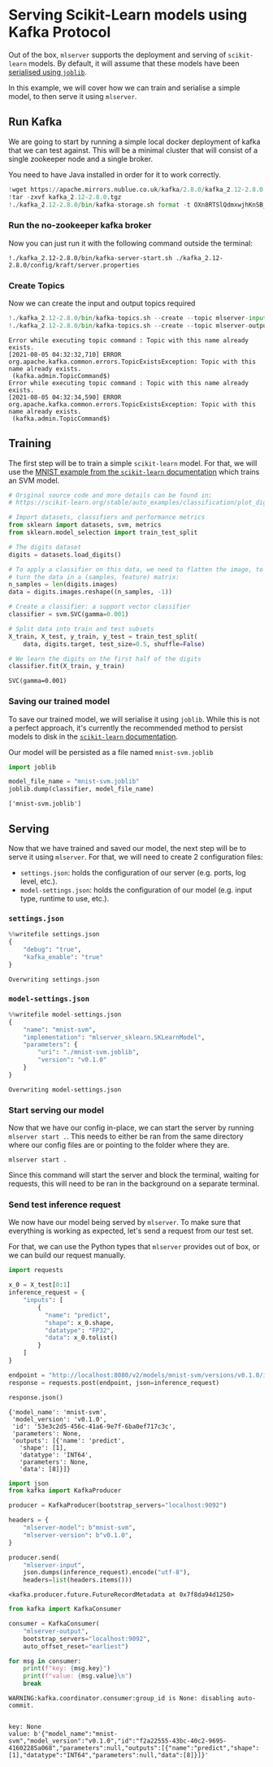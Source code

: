 # Serving Scikit-Learn models using Kafka Protocol

Out of the box, `mlserver` supports the deployment and serving of `scikit-learn` models.
By default, it will assume that these models have been [serialised using `joblib`](https://scikit-learn.org/stable/modules/model_persistence.html).

In this example, we will cover how we can train and serialise a simple model, to then serve it using `mlserver`.

## Run Kafka

We are going to start by running a simple local docker deployment of kafka that we can test against. This will be a minimal cluster that will consist of a single zookeeper node and a single broker.

You need to have Java installed in order for it to work correctly.


```python
!wget https://apache.mirrors.nublue.co.uk/kafka/2.8.0/kafka_2.12-2.8.0.tgz
!tar -zxvf kafka_2.12-2.8.0.tgz
!./kafka_2.12-2.8.0/bin/kafka-storage.sh format -t OXn8RTSlQdmxwjhKnSB_6A -c ./kafka_2.12-2.8.0/config/kraft/server.properties
```

### Run the no-zookeeper kafka broker

Now you can just run it with the following command outside the terminal:
```
!./kafka_2.12-2.8.0/bin/kafka-server-start.sh ./kafka_2.12-2.8.0/config/kraft/server.properties
```

### Create Topics

Now we can create the input and output topics required


```python
!./kafka_2.12-2.8.0/bin/kafka-topics.sh --create --topic mlserver-input --partitions 1 --replication-factor 1 --bootstrap-server localhost:9092
!./kafka_2.12-2.8.0/bin/kafka-topics.sh --create --topic mlserver-output --partitions 1 --replication-factor 1 --bootstrap-server localhost:9092
```

    Error while executing topic command : Topic with this name already exists.
    [2021-08-05 04:32:32,710] ERROR org.apache.kafka.common.errors.TopicExistsException: Topic with this name already exists.
     (kafka.admin.TopicCommand$)
    Error while executing topic command : Topic with this name already exists.
    [2021-08-05 04:32:34,590] ERROR org.apache.kafka.common.errors.TopicExistsException: Topic with this name already exists.
     (kafka.admin.TopicCommand$)


## Training

The first step will be to train a simple `scikit-learn` model.
For that, we will use the [MNIST example from the `scikit-learn` documentation](https://scikit-learn.org/stable/auto_examples/classification/plot_digits_classification.html) which trains an SVM model.


```python
# Original source code and more details can be found in:
# https://scikit-learn.org/stable/auto_examples/classification/plot_digits_classification.html

# Import datasets, classifiers and performance metrics
from sklearn import datasets, svm, metrics
from sklearn.model_selection import train_test_split

# The digits dataset
digits = datasets.load_digits()

# To apply a classifier on this data, we need to flatten the image, to
# turn the data in a (samples, feature) matrix:
n_samples = len(digits.images)
data = digits.images.reshape((n_samples, -1))

# Create a classifier: a support vector classifier
classifier = svm.SVC(gamma=0.001)

# Split data into train and test subsets
X_train, X_test, y_train, y_test = train_test_split(
    data, digits.target, test_size=0.5, shuffle=False)

# We learn the digits on the first half of the digits
classifier.fit(X_train, y_train)
```




    SVC(gamma=0.001)



### Saving our trained model

To save our trained model, we will serialise it using `joblib`.
While this is not a perfect approach, it's currently the recommended method to persist models to disk in the [`scikit-learn` documentation](https://scikit-learn.org/stable/modules/model_persistence.html).

Our model will be persisted as a file named `mnist-svm.joblib`


```python
import joblib

model_file_name = "mnist-svm.joblib"
joblib.dump(classifier, model_file_name)
```




    ['mnist-svm.joblib']



## Serving

Now that we have trained and saved our model, the next step will be to serve it using `mlserver`. 
For that, we will need to create 2 configuration files: 

- `settings.json`: holds the configuration of our server (e.g. ports, log level, etc.).
- `model-settings.json`: holds the configuration of our model (e.g. input type, runtime to use, etc.).

### `settings.json`


```python
%%writefile settings.json
{
    "debug": "true",
    "kafka_enable": "true"
}
```

    Overwriting settings.json


### `model-settings.json`


```python
%%writefile model-settings.json
{
    "name": "mnist-svm",
    "implementation": "mlserver_sklearn.SKLearnModel",
    "parameters": {
        "uri": "./mnist-svm.joblib",
        "version": "v0.1.0"
    }
}
```

    Overwriting model-settings.json


### Start serving our model

Now that we have our config in-place, we can start the server by running `mlserver start .`. This needs to either be ran from the same directory where our config files are or pointing to the folder where they are.

```shell
mlserver start .
```

Since this command will start the server and block the terminal, waiting for requests, this will need to be ran in the background on a separate terminal.

### Send test inference request

We now have our model being served by `mlserver`.
To make sure that everything is working as expected, let's send a request from our test set.

For that, we can use the Python types that `mlserver` provides out of box, or we can build our request manually.


```python
import requests

x_0 = X_test[0:1]
inference_request = {
    "inputs": [
        {
          "name": "predict",
          "shape": x_0.shape,
          "datatype": "FP32",
          "data": x_0.tolist()
        }
    ]
}

endpoint = "http://localhost:8080/v2/models/mnist-svm/versions/v0.1.0/infer"
response = requests.post(endpoint, json=inference_request)

response.json()
```




    {'model_name': 'mnist-svm',
     'model_version': 'v0.1.0',
     'id': '53e3c2d5-456c-41a6-9e7f-6ba0ef717c3c',
     'parameters': None,
     'outputs': [{'name': 'predict',
       'shape': [1],
       'datatype': 'INT64',
       'parameters': None,
       'data': [8]}]}




```python
import json
from kafka import KafkaProducer

producer = KafkaProducer(bootstrap_servers="localhost:9092")

headers = {
    "mlserver-model": b"mnist-svm",
    "mlserver-version": b"v0.1.0",
}

producer.send(
    "mlserver-input",
    json.dumps(inference_request).encode("utf-8"),
    headers=list(headers.items()))
```




    <kafka.producer.future.FutureRecordMetadata at 0x7f8da94d1250>




```python
from kafka import KafkaConsumer

consumer = KafkaConsumer(
    "mlserver-output",
    bootstrap_servers="localhost:9092",
    auto_offset_reset="earliest")

for msg in consumer:
    print(f"key: {msg.key}")
    print(f"value: {msg.value}\n")
    break
```

    WARNING:kafka.coordinator.consumer:group_id is None: disabling auto-commit.


    key: None
    value: b'{"model_name":"mnist-svm","model_version":"v0.1.0","id":"f2a22555-43bc-40c2-9695-41602285a068","parameters":null,"outputs":[{"name":"predict","shape":[1],"datatype":"INT64","parameters":null,"data":[8]}]}'
    

